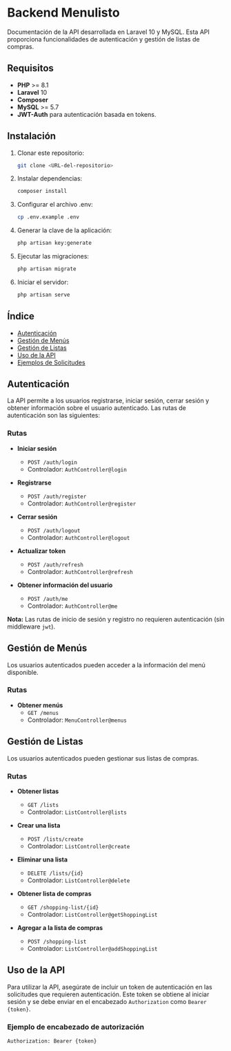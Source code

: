 # Backend Menulisto

Documentación de la API desarrollada en Laravel 10 y MySQL. Esta API proporciona funcionalidades de autenticación y gestión de listas de compras.

## Requisitos
- **PHP** >= 8.1
- **Laravel** 10
- **Composer**
- **MySQL** >= 5.7
- **JWT-Auth** para autenticación basada en tokens.

## Instalación

1. Clonar este repositorio:
   ```bash
   git clone <URL-del-repositorio>
   ```

2. Instalar dependencias:
   ```bash
   composer install
   ```

3. Configurar el archivo .env:
   ```bash
   cp .env.example .env
   ```

4. Generar la clave de la aplicación:
   ```bash
   php artisan key:generate
   ```

5. Ejecutar las migraciones:
   ```bash
   php artisan migrate
   ```

6. Iniciar el servidor:
   ```bash
   php artisan serve
   ```

## Índice

- [Autenticación](#autenticación)
- [Gestión de Menús](#gestión-de-menús)
- [Gestión de Listas](#gestión-de-listas)
- [Uso de la API](#uso-de-la-api)
- [Ejemplos de Solicitudes](#ejemplos-de-solicitudes)

## Autenticación

La API permite a los usuarios registrarse, iniciar sesión, cerrar sesión y obtener información sobre el usuario autenticado. Las rutas de autenticación son las siguientes:

### Rutas

- **Iniciar sesión**
  - `POST /auth/login`
  - Controlador: `AuthController@login`
  
- **Registrarse**
  - `POST /auth/register`
  - Controlador: `AuthController@register`

- **Cerrar sesión**
  - `POST /auth/logout`
  - Controlador: `AuthController@logout`

- **Actualizar token**
  - `POST /auth/refresh`
  - Controlador: `AuthController@refresh`

- **Obtener información del usuario**
  - `POST /auth/me`
  - Controlador: `AuthController@me`

**Nota:** Las rutas de inicio de sesión y registro no requieren autenticación (sin middleware `jwt`).

## Gestión de Menús

Los usuarios autenticados pueden acceder a la información del menú disponible.

### Rutas

- **Obtener menús**
  - `GET /menus`
  - Controlador: `MenuController@menus`

## Gestión de Listas

Los usuarios autenticados pueden gestionar sus listas de compras.

### Rutas

- **Obtener listas**
  - `GET /lists`
  - Controlador: `ListController@lists`

- **Crear una lista**
  - `POST /lists/create`
  - Controlador: `ListController@create`

- **Eliminar una lista**
  - `DELETE /lists/{id}`
  - Controlador: `ListController@delete`

- **Obtener lista de compras**
  - `GET /shopping-list/{id}`
  - Controlador: `ListController@getShoppingList`

- **Agregar a la lista de compras**
  - `POST /shopping-list`
  - Controlador: `ListController@addShoppingList`

## Uso de la API

Para utilizar la API, asegúrate de incluir un token de autenticación en las solicitudes que requieren autenticación. Este token se obtiene al iniciar sesión y se debe enviar en el encabezado `Authorization` como `Bearer {token}`.

### Ejemplo de encabezado de autorización

```http
Authorization: Bearer {token}
